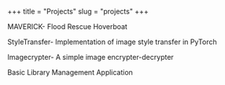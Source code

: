 +++
title = "Projects"
slug = "projects"
+++

MAVERICK- Flood Rescue Hoverboat

StyleTransfer- Implementation of image style transfer in PyTorch

Imagecrypter- A simple image encrypter-decrypter

Basic Library Management Application